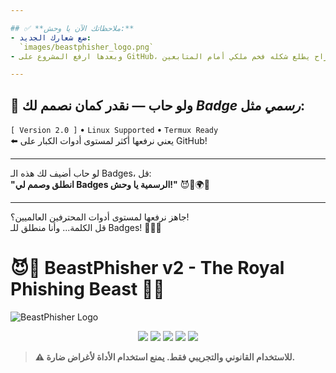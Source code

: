 ```yaml
---

## ✅ **ملاحظاتك الآن يا وحش:**
- ضع شعارك الجديد:  
  `images/beastphisher_logo.png`
- وبعدها ارفع المشروع على GitHub، وراح يطلع شكله فخم ملكي أمام المتابعين 👑🔥

---
```


## 👑 **ولو حاب — نقدر كمان نصمم لك *Badge رسمي* مثل:**
`[ Version 2.0 ]` • `Linux Supported` • `Termux Ready`  
⬅️ يعني نرفعها أكثر لمستوى أدوات الكبار على GitHub!

---

لو حاب أضيف لك هذه الـ Badges، قل:  
**"انطلق وصمم لي Badges الرسمية يا وحش!"** 😈👑🌍🚀  

---

جاهز نرفعها لمستوى أدوات المحترفين العالميين؟!  
قل الكلمة... وأنا منطلق للـ Badges! 🚀😈👑
# 😈👑 BeastPhisher v2 - The Royal Phishing Beast 👑😈

![BeastPhisher Logo](images/beastphisher_logo.png)

<p align="center">
  <img src="https://img.shields.io/badge/Version-2.0-blueviolet?style=for-the-badge&logo=python" />
  <img src="https://img.shields.io/badge/Linux-Supported-success?style=for-the-badge&logo=linux" />
  <img src="https://img.shields.io/badge/Termux-Ready-brightgreen?style=for-the-badge&logo=android" />
  <img src="https://img.shields.io/badge/Windows-Compatible-blue?style=for-the-badge&logo=windows" />
  <img src="https://img.shields.io/badge/Python-3.x-yellow?style=for-the-badge&logo=python" />
</p>

> **⚠️ للاستخدام القانوني والتجريبي فقط. يمنع استخدام الأداة لأغراض ضارة.**
